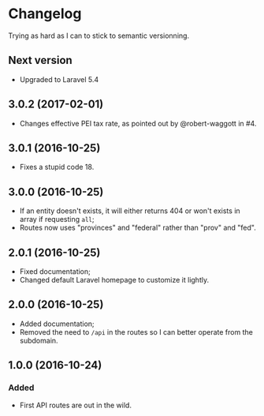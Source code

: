 # Changelog

Trying as hard as I can to stick to semantic versionning.

## Next version
- Upgraded to Laravel 5.4

## 3.0.2 (2017-02-01)
- Changes effective PEI tax rate, as pointed out by @robert-waggott in #4.

## 3.0.1 (2016-10-25)
- Fixes a stupid code 18.

## 3.0.0 (2016-10-25)
- If an entity doesn't exists, it will either returns 404 or won't exists in array if requesting `all`;
- Routes now uses "provinces" and "federal" rather than "prov" and "fed".

## 2.0.1 (2016-10-25)
- Fixed documentation;
- Changed default Laravel homepage to customize it lightly.

## 2.0.0 (2016-10-25)
- Added documentation;
- Removed the need to `/api` in the routes so I can better operate from the subdomain.

## 1.0.0 (2016-10-24)
### Added
- First API routes are out in the wild.
